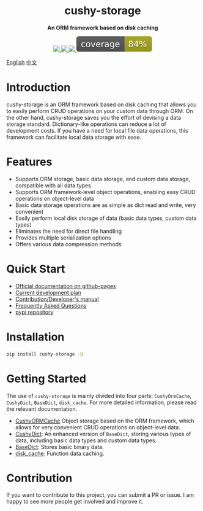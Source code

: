 <h1 align="center">
    cushy-storage
</h1>
<p align="center">
  <strong>An ORM framework based on disk caching</strong>
</p>

<p align="center">
    <a target="_blank" href="">
        <img src="https://img.shields.io/badge/License-Apache%202.0-blue.svg?label=license" />
    </a>
    <a target="_blank" href=''>
        <img src="https://static.pepy.tech/personalized-badge/cushy-storage?period=total&units=international_system&left_color=grey&right_color=blue&left_text=Downloads/Total"/>
   </a>
    <a target="_blank" href=''>
        <img src="https://static.pepy.tech/personalized-badge/cushy-storage?period=month&units=international_system&left_color=grey&right_color=blue&left_text=Downloads/Week"/>
   </a>
    <a target="_blank" href=''>
        <img src="assets/coverage.svg"/>
    </a>
</p>

[English](/README.md) [中文](/README_zh.md)

# Introduction

cushy-storage is an ORM framework based on disk caching that allows you to easily perform CRUD operations on your custom data through ORM. On the other hand, cushy-storage saves you the effort of devising a data storage standard. Dictionary-like operations can reduce a lot of development costs. If you have a need for local file data operations, this framework can facilitate local data storage with ease.

# Features

- Supports ORM storage, basic data storage, and custom data storage, compatible with all data types
- Supports ORM framework-level object operations, enabling easy CRUD operations on object-level data
- Basic data storage operations are as simple as dict read and write, very convenient
- Easily perform local disk storage of data (basic data types, custom data types)
- Eliminates the need for direct file handling
- Provides multiple serialization options
- Offers various data compression methods

# Quick Start

- [Official documentation on github-pages](https://undertone0809.github.io/cushy-storage/#/)
- [Current development plan](https://undertone0809.github.io/cushy-storage/#/plan)
- [Contribution/Developer's manual](https://undertone0809.github.io/cushy-storage/#/contribution)
- [Frequently Asked Questions](https://undertone0809.github.io/cushy-storage/#/qa)
- [pypi repository](https://pypi.org/project/cushy-storage/)

# Installation

```bash
pip install cushy-storage -U
```

# Getting Started

The use of `cushy-storage` is mainly divided into four parts: `CushyOrmCache`, `CushyDict`, `BaseDict`, `disk_cache`. For more detailed information, please read the relevant documentation.

- [CushyORMCache](https://undertone0809.github.io/cushy-storage/#/cushy-orm-cache?id=cushyormcache)
  Object storage based on the ORM framework, which allows for very convenient CRUD operations on object-level data.
- [CushyDict](https://undertone0809.github.io/cushy-storage/#/cushy-dict): An enhanced version of `BaseDict`, storing various types of data, including basic data types and custom data types.
- [BaseDict](https://undertone0809.github.io/cushy-storage/#/base-dict): Stores basic binary data.
- [disk_cache](https://undertone0809.github.io/cushy-storage/#/disk-cache): Function data caching.

# Contribution

If you want to contribute to this project, you can submit a PR or issue. I am happy to see more people get involved and improve it.
